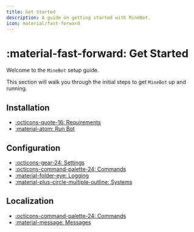 ```yaml
---
title: Get Started
description: A guide on getting started with MineBot.
icon: material/fast-forward
---
```


# :material-fast-forward: Get Started

Welcome to the `MineBot` setup guide. 

This section will walk you through the initial steps to get `MineBot` up and running.

## Installation
<div class="grid cards" markdown>

- [:octicons-quote-16: Requirements](../guides/installation/requirements.md)
- [:material-atom: Run Bot](../guides/installation/setup_and_run.md)

</div>

## Configuration

<div class="grid cards" markdown>

- [:octicons-gear-24: Settings](../guides/configuration/settings.md)
- [:octicons-command-palette-24: Commands](../guides/configuration/commands.md)
- [:material-folder-eye: Logging](../guides/configuration/logging.md)
- [:material-plus-circle-multiple-outline: Systems](../guides/configuration/systems/index.md)

</div>

## Localization

<div class="grid cards" markdown>

- [:octicons-command-palette-24: Commands](../guides/localization/commands.md)
- [:material-message: Messages](../guides/localization/messages.md)

</div>